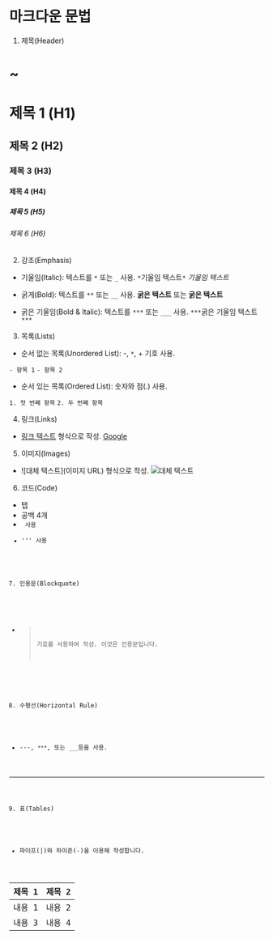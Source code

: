 # 마크다운 문법

1. 제목(Header)
<h1> ~ <h6>

# 제목 1 (H1)

## 제목 2 (H2)

### 제목 3 (H3)

#### 제목 4 (H4)

##### 제목 5 (H5)

###### 제목 6 (H6)

2. 강조(Emphasis)

- 기울임(Italic): 텍스트를 `*` 또는 `_` 사용.
  `*`기울임 텍스트`*`
  _기울임 텍스트_

- 굵게(Bold): 텍스트를 `**` 또는 `__` 사용.
  **굵은 텍스트** 또는 **굵은 텍스트**

- 굵은 기울임(Bold & Italic): 텍스트를 `***` 또는 `___` 사용.
  `***`굵은 기울임 텍스트`***`

3. 목록(Lists)

- 순서 없는 목록(Unordered List): -, `*`, + 기호 사용.

`- 항목 1`
`- 항목 2`

- 순서 있는 목록(Ordered List): 숫자와 점(.) 사용.

`1. 첫 번째 항목`
`2. 두 번째 항목`

4. 링크(Links)

- [링크 텍스트](URL) 형식으로 작성.
  [Google](https://www.google.com)

5. 이미지(Images)

- ![대체 텍스트](이미지 URL) 형식으로 작성.
  ![대체 텍스트](https://example.com/image.jpg)

6. 코드(Code)

- 탭
- 공백 4개
- <code> 사용
- ''' 사용

7. 인용문(Blockquote)

- > 기호를 사용하여 작성.
  > 이것은 인용문입니다.

8. 수평선(Horizontal Rule)

- ---, `***`, 또는 `___`등을 사용.

---

9.  표(Tables)

- 파이프(|)와 하이픈(-)을 이용해 작성합니다.

| 제목 1 | 제목 2 |
| ------ | ------ |
| 내용 1 | 내용 2 |
| 내용 3 | 내용 4 |
